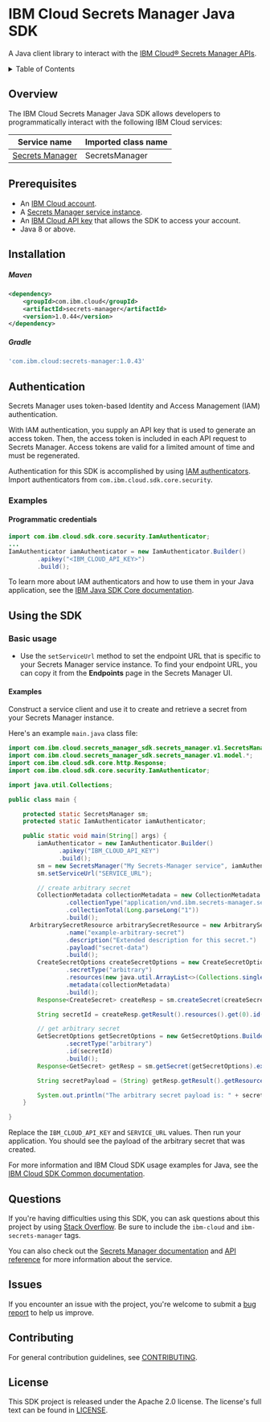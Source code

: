 # IBM Cloud Secrets Manager Java SDK

A Java client library to interact with
the [IBM Cloud® Secrets Manager APIs](https://cloud.ibm.com/apidocs/secrets-manager).

<details>
<summary>Table of Contents</summary>

* [Overview](#overview)
* [Prerequisites](#prerequisites)
* [Installation](#installation)
* [Authentication](#authentication)
* [Using the SDK](#using-the-sdk)
* [Questions](#questions)
* [Issues](#issues)
* [Contributing](#contributing)
* [License](#license)

</details>

## Overview

The IBM Cloud Secrets Manager Java SDK allows developers to programmatically interact with the following IBM Cloud
services:

Service name | Imported class name
--- | ---
[Secrets Manager](https://cloud.ibm.com/apidocs/secrets-manager) | SecretsManager

## Prerequisites

[ibm-cloud-onboarding]: https://cloud.ibm.com/registration

- An [IBM Cloud account](https://cloud.ibm.com/registration).
- A [Secrets Manager service instance](https://cloud.ibm.com/catalog/services/secrets-manager).
- An [IBM Cloud API key](https://cloud.ibm.com/iam/apikeys) that allows the SDK to access your account.
- Java 8 or above.

## Installation

##### Maven

```xml
<dependency>
    <groupId>com.ibm.cloud</groupId>
    <artifactId>secrets-manager</artifactId>
    <version>1.0.44</version>
</dependency>
```

##### Gradle

```gradle
'com.ibm.cloud:secrets-manager:1.0.43'
```

## Authentication

Secrets Manager uses token-based Identity and Access Management (IAM) authentication.

With IAM authentication, you supply an API key that is used to generate an access token. Then, the access token is
included in each API request to Secrets Manager. Access tokens are valid for a limited amount of time and must be
regenerated.

Authentication for this SDK is accomplished by
using [IAM authenticators](https://github.com/IBM/ibm-cloud-sdk-common/blob/master/README.md#authentication). Import
authenticators from `com.ibm.cloud.sdk.core.security`.

### Examples

#### Programmatic credentials

```java
import com.ibm.cloud.sdk.core.security.IamAuthenticator;
...
IamAuthenticator iamAuthenticator = new IamAuthenticator.Builder()
        .apikey("<IBM_CLOUD_API_KEY>")
        .build();
```

To learn more about IAM authenticators and how to use them in your Java application, see
the [IBM Java SDK Core documentation](https://github.com/IBM/java-sdk-core/blob/master/Authentication.md).

## Using the SDK

### Basic usage

- Use the `setServiceUrl` method to set the endpoint URL that is specific to your Secrets Manager service instance. To
  find your endpoint URL, you can copy it from the **Endpoints** page in the Secrets Manager UI.

#### Examples

Construct a service client and use it to create and retrieve a secret from your Secrets Manager instance.

Here's an example `main.java` class file:

```java
import com.ibm.cloud.secrets_manager_sdk.secrets_manager.v1.SecretsManager;
import com.ibm.cloud.secrets_manager_sdk.secrets_manager.v1.model.*;
import com.ibm.cloud.sdk.core.http.Response;
import com.ibm.cloud.sdk.core.security.IamAuthenticator;

import java.util.Collections;

public class main {

    protected static SecretsManager sm;
    protected static IamAuthenticator iamAuthenticator;

    public static void main(String[] args) { 
        iamAuthenticator = new IamAuthenticator.Builder()
              .apikey("IBM_CLOUD_API_KEY")
              .build();
        sm = new SecretsManager("My Secrets-Manager service", iamAuthenticator);
        sm.setServiceUrl("SERVICE_URL");

        // create arbitrary secret
        CollectionMetadata collectionMetadata = new CollectionMetadata.Builder()
                .collectionType("application/vnd.ibm.secrets-manager.secret+json")
                .collectionTotal(Long.parseLong("1"))
                .build();
      ArbitrarySecretResource arbitrarySecretResource = new ArbitrarySecretResource.Builder()
                .name("example-arbitrary-secret")
                .description("Extended description for this secret.")
                .payload("secret-data")
                .build();
        CreateSecretOptions createSecretOptions = new CreateSecretOptions.Builder()
                .secretType("arbitrary")
                .resources(new java.util.ArrayList<>(Collections.singletonList(arbitrarySecretResource)))
                .metadata(collectionMetadata)
                .build();
        Response<CreateSecret> createResp = sm.createSecret(createSecretOptions).execute();

        String secretId = createResp.getResult().resources().get(0).id();

        // get arbitrary secret
        GetSecretOptions getSecretOptions = new GetSecretOptions.Builder()
                .secretType("arbitrary")
                .id(secretId)
                .build();
        Response<GetSecret> getResp = sm.getSecret(getSecretOptions).execute();

        String secretPayload = (String) getResp.getResult().getResources().get(0).secretData().get("payload");

        System.out.println("The arbitrary secret payload is: " + secretPayload);
    }

}
```

Replace the `IBM_CLOUD_API_KEY` and `SERVICE_URL` values. Then run your application. You should see the payload of the
arbitrary secret that was created.

For more information and IBM Cloud SDK usage examples for Java, see
the [IBM Cloud SDK Common documentation](https://github.com/IBM/ibm-cloud-sdk-common/blob/master/README.md).

## Questions

If you're having difficulties using this SDK, you can ask questions about this project by
using [Stack Overflow](https://stackoverflow.com/questions/tagged/ibm-cloud+secrets-manager). Be sure to include the `ibm-cloud` and `ibm-secrets-manager` tags.

You can also check out the [Secrets Manager documentation](https://cloud.ibm.com/docs/secrets-manager)
and [API reference](https://cloud.ibm.com/apidocs/secrets-manager) for more information about the service.

## Issues

If you encounter an issue with the project, you're welcome to submit
a [bug report](https://github.com/IBM/secrets-manager-java-sdk/issues) to help us improve.

## Contributing

For general contribution guidelines, see [CONTRIBUTING](CONTRIBUTING.md).

## License

This SDK project is released under the Apache 2.0 license. The license's full text can be found in [LICENSE](LICENSE).
